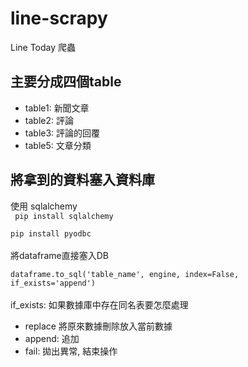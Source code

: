 # line-scrapy 
Line Today 爬蟲
## 主要分成四個table
* table1: 新聞文章
* table2: 評論
* table3: 評論的回覆
* table5: 文章分類
## 將拿到的資料塞入資料庫
使用 sqlalchemy</br>
<code> pip install sqlalchemy</code></br>
<code> pip install pyodbc</code></br>
</br>
將dataframe直接塞入DB</br>
<code> dataframe.to_sql('table_name', engine, index=False, if_exists='append')</code></br>
</br>
if_exists: 如果數據庫中存在同名表要怎麼處理
* replace 將原來數據刪除放入當前數據
* append: 追加
* fail: 拋出異常, 結束操作

